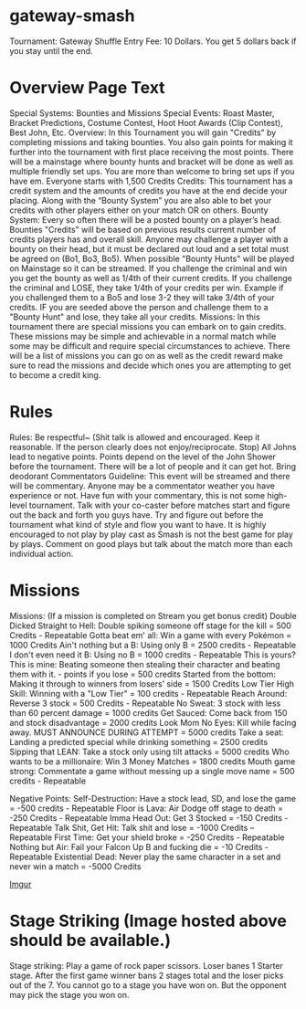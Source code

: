 # gateway-smash

Tournament: Gateway Shuffle
Entry Fee: 10 Dollars. You get 5 dollars back if you stay until the end.

# Overview Page Text

Special Systems: Bounties and Missions
Special Events: Roast Master, Bracket Predictions, Costume Contest, Hoot Hoot Awards (Clip Contest), Best John, Etc.
Overview: In this Tournament you will gain "Credits" by completing missions and taking bounties. You also gain points for making it further into the tournament with first place receiving the most points. There will be a mainstage where bounty hunts and bracket will be done as well as multiple friendly set ups. You are more than welcome to bring set ups if you have em. Everyone starts with 1,500 Credits
Credits: This tournament has a credit system and the amounts of credits you have at the end decide your placing. Along with the “Bounty System” you are also able to bet your credits with other players either on your match OR on others. 
Bounty System: Every so often there will be a posted bounty on a player’s head. Bounties "Credits" will be based on previous results current number of credits players has and overall skill. Anyone may challenge a player with a bounty on their head, but it must be declared out loud and a set total must be agreed on (Bo1, Bo3, Bo5). When possible "Bounty Hunts" will be played on Mainstage so it can be streamed. If you challenge the criminal and win you get the bounty as well as 1/4th of their current credits. If you challenge the criminal and LOSE, they take 1/4th of your credits per win. Example if you challenged them to a Bo5 and lose 3-2 they will take 3/4th of your credits. IF you are seeded above the person and challenge them to a "Bounty Hunt" and lose, they take all your credits.
Missions: In this tournament there are special missions you can embark on to gain credits. These missions may be simple and achievable in a normal match while some may be difficult and require special circumstances to achieve. There will be a list of missions you can go on as well as the credit reward make sure to read the missions and decide which ones you are attempting to get to become a credit king. 

 # Rules

Rules: 
Be respectful~ (Shit talk is allowed and encouraged. Keep it reasonable. If the person clearly does not enjoy/reciprocate. Stop)
All Johns lead to negative points. Points depend on the level of the John
Shower before the tournament. There will be a lot of people and it can get hot. Bring deodorant
Commentators Guideline: 
This event will be streamed and there will be commentary. Anyone may be a commentator weather you have experience or not. Have fun with your commentary, this is not some high-level tournament. Talk with your co-caster before matches start and figure out the back and forth you guys have. Try and figure out before the tournament what kind of style and flow you want to have. It is highly encouraged to not play by play cast as Smash is not the best game for play by plays. Comment on good plays but talk about the match more than each individual action.

# Missions

Missions: (If a mission is completed on Stream you get bonus credit)
Double Dicked Straight to Hell: Double spiking someone off stage for the kill = 500 Credits - Repeatable
Gotta beat em' all: Win a game with every Pokémon = 1000 Credits 
Ain't nothing but a B: Using only B = 2500 credits - Repeatable
I don't even need it B: Using no B = 1000 credits - Repeatable
This is yours? This is mine: Beating someone then stealing their character and beating them with it. - points if you lose = 500 credits 
Started from the bottom: Making it through to winners from losers’ side = 1500 Credits
Low Tier High Skill: Winning with a "Low Tier" = 100 credits - Repeatable
Reach Around: Reverse 3 stock = 500 Credits - Repeatable
No Sweat: 3 stock with less than 60 percent damage = 1000 credits
Get Sauced: Come back from 150 and stock disadvantage = 2000 credits
Look Mom No Eyes: Kill while facing away. MUST ANNOUNCE DURING ATTEMPT = 5000 credits 
Take a seat: Landing a predicted special while drinking something = 2500 credits
Sipping that LEAN: Take a stock only using tilt attacks = 5000 credits
Who wants to be a millionaire: Win 3 Money Matches = 1800 credits
Mouth game strong: Commentate a game without messing up a single move name = 500 credits - Repeatable


Negative Points: 
Self-Destruction: Have a stock lead, SD, and lose the game = -500 credits - Repeatable
Floor is Lava: Air Dodge off stage to death = -250 Credits - Repeatable
Imma Head Out: Get 3 Stocked = -150 Credits - Repeatable
Talk Shit, Get Hit: Talk shit and lose = -1000 Credits – Repeatable 
First Time: Get your shield broke = -250 Credits - Repeatable
Nothing but Air: Fail your Falcon Up B and fucking die = -10 Credits - Repeatable
Existential Dead: Never play the same character in a set and never win a match = -5000 Credits







[Imgur](https://i.imgur.com/hD2WObA.png)





# Stage Striking (Image hosted above should be available.)



Stage striking: Play a game of rock paper scissors. Loser banes 1 Starter stage. After the first game winner bans 2 stages total and the loser picks out of the 7. You cannot go to a stage you have won on. But the opponent may pick the stage you won on. 
 
